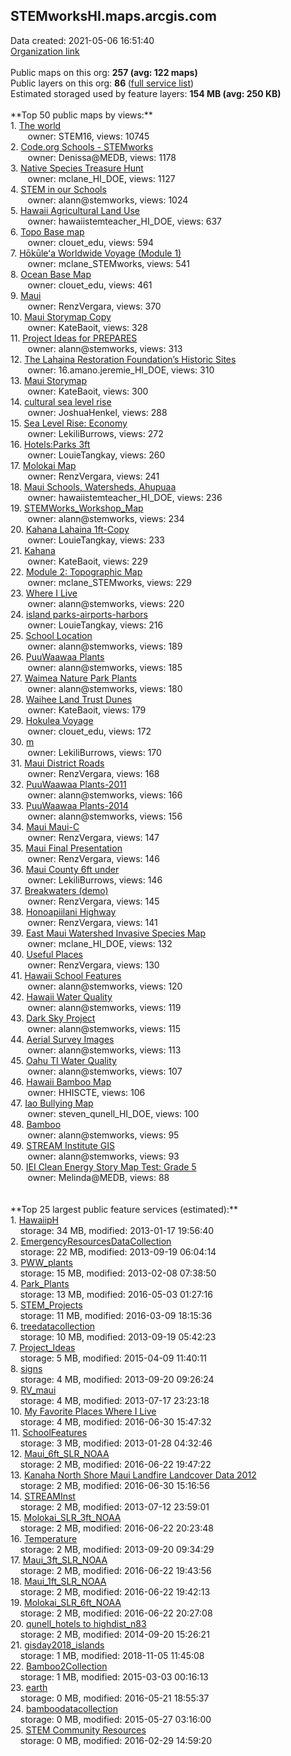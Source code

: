 <h2>STEMworksHI.maps.arcgis.com</h2> Data created: 2021-05-06 16:51:40 <br /><a target='new' href='https://STEMworksHI.maps.arcgis.com'>Organization link</a><br /><br />Public maps on this org: <b>257 (avg: 122 maps)</b><br />Public layers on this org: <b>86 </b>(<a target='new' href='https://services.arcgis.com/WI9lhys8hiemsgTj/ArcGIS/rest/services'>full service list</a>)<br />Estimated storaged used by feature layers: <b>154 MB (avg: 250 KB)</b><br /><br />**Top 50 public maps by views:**<br />  1. <a target='new' href='https://www.arcgis.com/home/item.html?id=2d17982703484b8cbe2d5551b1faed34'>The world</a> <br />  &nbsp;&nbsp;&nbsp;&nbsp; &nbsp;&nbsp;owner: STEM16, views: 10745<br />  2. <a target='new' href='https://www.arcgis.com/home/item.html?id=1dd7cf3446fc4897a8560fcb906fb393'>Code.org Schools - STEMworks </a> <br />  &nbsp;&nbsp;&nbsp;&nbsp; &nbsp;&nbsp;owner: Denissa@MEDB, views: 1178<br />  3. <a target='new' href='https://www.arcgis.com/home/item.html?id=38b52b00aca34aa386ee05476889dc43'>Native Species Treasure Hunt</a> <br />  &nbsp;&nbsp;&nbsp;&nbsp; &nbsp;&nbsp;owner: mclane_HI_DOE, views: 1127<br />  4. <a target='new' href='https://www.arcgis.com/home/item.html?id=4774c590f83e4375bfceda2ff20e532b'>STEM in our Schools</a> <br />  &nbsp;&nbsp;&nbsp;&nbsp; &nbsp;&nbsp;owner: alann@stemworks, views: 1024<br />  5. <a target='new' href='https://www.arcgis.com/home/item.html?id=ce6587cea64543b2b123de5e73ab9fc6'>Hawaii Agricultural Land Use</a> <br />  &nbsp;&nbsp;&nbsp;&nbsp; &nbsp;&nbsp;owner: hawaiistemteacher_HI_DOE, views: 637<br />  6. <a target='new' href='https://www.arcgis.com/home/item.html?id=a878848678a5482bb1bae25a3c029a08'>Topo Base map</a> <br />  &nbsp;&nbsp;&nbsp;&nbsp; &nbsp;&nbsp;owner: clouet_edu, views: 594<br />  7. <a target='new' href='https://www.arcgis.com/home/item.html?id=7dcc9489051c40459423e29d50503593'>Hōkūleʻa Worldwide Voyage (Module 1)</a> <br />  &nbsp;&nbsp;&nbsp;&nbsp; &nbsp;&nbsp;owner: mclane_STEMworks, views: 541<br />  8. <a target='new' href='https://www.arcgis.com/home/item.html?id=3ecbc2757fa34b9ea1b794f8407f562a'>Ocean Base Map</a> <br />  &nbsp;&nbsp;&nbsp;&nbsp; &nbsp;&nbsp;owner: clouet_edu, views: 461<br />  9. <a target='new' href='https://www.arcgis.com/home/item.html?id=5610e9371a8f41789a59f3e3f40fec8b'>Maui</a> <br />  &nbsp;&nbsp;&nbsp;&nbsp; &nbsp;&nbsp;owner: RenzVergara, views: 370<br />  10. <a target='new' href='https://www.arcgis.com/home/item.html?id=dc6b30391aef4e33b3cdd34da810a28c'>Maui Storymap Copy</a> <br />  &nbsp;&nbsp;&nbsp;&nbsp; &nbsp;&nbsp;owner: KateBaoit, views: 328<br />  11. <a target='new' href='https://www.arcgis.com/home/item.html?id=06a42ad1140b4f599805c448c51c2926'>Project Ideas for PREPARES</a> <br />  &nbsp;&nbsp;&nbsp;&nbsp; &nbsp;&nbsp;owner: alann@stemworks, views: 313<br />  12. <a target='new' href='https://www.arcgis.com/home/item.html?id=6efbab63d9a84eef97ecb193d2207060'>The Lahaina Restoration Foundation’s Historic Sites</a> <br />  &nbsp;&nbsp;&nbsp;&nbsp; &nbsp;&nbsp;owner: 16.amano.jeremie_HI_DOE, views: 310<br />  13. <a target='new' href='https://www.arcgis.com/home/item.html?id=780a97c01f4e4250b10a4851ab02f0bc'>Maui Storymap</a> <br />  &nbsp;&nbsp;&nbsp;&nbsp; &nbsp;&nbsp;owner: KateBaoit, views: 300<br />  14. <a target='new' href='https://www.arcgis.com/home/item.html?id=2ed9f27a96ef446ebd2ded26173fc9ee'>cultural sea level rise</a> <br />  &nbsp;&nbsp;&nbsp;&nbsp; &nbsp;&nbsp;owner: JoshuaHenkel, views: 288<br />  15. <a target='new' href='https://www.arcgis.com/home/item.html?id=ff9b0e4db50a45cfb016b28c0f6840a8'>Sea Level Rise: Economy</a> <br />  &nbsp;&nbsp;&nbsp;&nbsp; &nbsp;&nbsp;owner: LekiliBurrows, views: 272<br />  16. <a target='new' href='https://www.arcgis.com/home/item.html?id=9fd253904f8244ac92b353c8c60dbe48'>Hotels:Parks 3ft</a> <br />  &nbsp;&nbsp;&nbsp;&nbsp; &nbsp;&nbsp;owner: LouieTangkay, views: 260<br />  17. <a target='new' href='https://www.arcgis.com/home/item.html?id=9aa0abc270de4e7ea09a125d79445d2d'>Molokai Map</a> <br />  &nbsp;&nbsp;&nbsp;&nbsp; &nbsp;&nbsp;owner: RenzVergara, views: 241<br />  18. <a target='new' href='https://www.arcgis.com/home/item.html?id=1353bc7a4ac747829021c55ee4282a67'>Maui Schools, Watersheds, Ahupuaa</a> <br />  &nbsp;&nbsp;&nbsp;&nbsp; &nbsp;&nbsp;owner: hawaiistemteacher_HI_DOE, views: 236<br />  19. <a target='new' href='https://www.arcgis.com/home/item.html?id=462ded6b621c448eba5e8ec05f2303a2'>STEMWorks_Workshop_Map</a> <br />  &nbsp;&nbsp;&nbsp;&nbsp; &nbsp;&nbsp;owner: alann@stemworks, views: 234<br />  20. <a target='new' href='https://www.arcgis.com/home/item.html?id=ebd0187ad97343eabcd7b933143bf760'>Kahana Lahaina 1ft-Copy</a> <br />  &nbsp;&nbsp;&nbsp;&nbsp; &nbsp;&nbsp;owner: LouieTangkay, views: 233<br />  21. <a target='new' href='https://www.arcgis.com/home/item.html?id=1f3677235dcc468485997a9f69abaddf'>Kahana</a> <br />  &nbsp;&nbsp;&nbsp;&nbsp; &nbsp;&nbsp;owner: KateBaoit, views: 229<br />  22. <a target='new' href='https://www.arcgis.com/home/item.html?id=0444700b78084e7f91814fb9aea11b43'>Module 2: Topographic Map</a> <br />  &nbsp;&nbsp;&nbsp;&nbsp; &nbsp;&nbsp;owner: mclane_STEMworks, views: 229<br />  23. <a target='new' href='https://www.arcgis.com/home/item.html?id=d3c1334de2c447f0a9677f723f31b11a'>Where I Live</a> <br />  &nbsp;&nbsp;&nbsp;&nbsp; &nbsp;&nbsp;owner: alann@stemworks, views: 220<br />  24. <a target='new' href='https://www.arcgis.com/home/item.html?id=f2d385858a054a979c15fac3342bb613'>island parks-airports-harbors</a> <br />  &nbsp;&nbsp;&nbsp;&nbsp; &nbsp;&nbsp;owner: LouieTangkay, views: 216<br />  25. <a target='new' href='https://www.arcgis.com/home/item.html?id=87f33a02733b418db748a6e31c5ff56b'>School Location</a> <br />  &nbsp;&nbsp;&nbsp;&nbsp; &nbsp;&nbsp;owner: alann@stemworks, views: 189<br />  26. <a target='new' href='https://www.arcgis.com/home/item.html?id=23fd695cd3c1462a8bb769f60871a9fd'>PuuWaawaa Plants</a> <br />  &nbsp;&nbsp;&nbsp;&nbsp; &nbsp;&nbsp;owner: alann@stemworks, views: 185<br />  27. <a target='new' href='https://www.arcgis.com/home/item.html?id=d85050e62c154647b9a51bdc935da69a'>Waimea Nature Park Plants</a> <br />  &nbsp;&nbsp;&nbsp;&nbsp; &nbsp;&nbsp;owner: alann@stemworks, views: 180<br />  28. <a target='new' href='https://www.arcgis.com/home/item.html?id=909903cecda5437c83e805df7f932194'>Waihee Land Trust Dunes</a> <br />  &nbsp;&nbsp;&nbsp;&nbsp; &nbsp;&nbsp;owner: KateBaoit, views: 179<br />  29. <a target='new' href='https://www.arcgis.com/home/item.html?id=7fdd7a7f3117476d98ebf38af804d04b'>Hokulea Voyage</a> <br />  &nbsp;&nbsp;&nbsp;&nbsp; &nbsp;&nbsp;owner: clouet_edu, views: 172<br />  30. <a target='new' href='https://www.arcgis.com/home/item.html?id=e03a8675acd34f068db1bb3dae8fd07b'>m</a> <br />  &nbsp;&nbsp;&nbsp;&nbsp; &nbsp;&nbsp;owner: LekiliBurrows, views: 170<br />  31. <a target='new' href='https://www.arcgis.com/home/item.html?id=10084ea766054214911a9085241ac438'>Maui District Roads</a> <br />  &nbsp;&nbsp;&nbsp;&nbsp; &nbsp;&nbsp;owner: RenzVergara, views: 168<br />  32. <a target='new' href='https://www.arcgis.com/home/item.html?id=703fdc24ac744ca0be1ea27e242f011d'>PuuWaawaa Plants-2011</a> <br />  &nbsp;&nbsp;&nbsp;&nbsp; &nbsp;&nbsp;owner: alann@stemworks, views: 166<br />  33. <a target='new' href='https://www.arcgis.com/home/item.html?id=80b97f635f084e26bbde368ce2a32d9c'>PuuWaawaa Plants-2014</a> <br />  &nbsp;&nbsp;&nbsp;&nbsp; &nbsp;&nbsp;owner: alann@stemworks, views: 156<br />  34. <a target='new' href='https://www.arcgis.com/home/item.html?id=a0242bee20054661b12bcf29e7d99237'>Maui Maui-C</a> <br />  &nbsp;&nbsp;&nbsp;&nbsp; &nbsp;&nbsp;owner: RenzVergara, views: 147<br />  35. <a target='new' href='https://www.arcgis.com/home/item.html?id=906a8f66ed0941b396ef4e37fdbcad64'>Maui Final Presentation</a> <br />  &nbsp;&nbsp;&nbsp;&nbsp; &nbsp;&nbsp;owner: RenzVergara, views: 146<br />  36. <a target='new' href='https://www.arcgis.com/home/item.html?id=f8e83816b8d44894ad3884b9ec5ba303'>Maui County 6ft under</a> <br />  &nbsp;&nbsp;&nbsp;&nbsp; &nbsp;&nbsp;owner: LekiliBurrows, views: 146<br />  37. <a target='new' href='https://www.arcgis.com/home/item.html?id=000167679c284aa39ee8ef5832ddd0e9'>Breakwaters (demo)</a> <br />  &nbsp;&nbsp;&nbsp;&nbsp; &nbsp;&nbsp;owner: RenzVergara, views: 145<br />  38. <a target='new' href='https://www.arcgis.com/home/item.html?id=eb326727fe084ea0846eccf3f443e77b'>Honoapiilani Highway</a> <br />  &nbsp;&nbsp;&nbsp;&nbsp; &nbsp;&nbsp;owner: RenzVergara, views: 141<br />  39. <a target='new' href='https://www.arcgis.com/home/item.html?id=fa5c0f642f2f47ac90115fe4942da865'>East Maui Watershed Invasive Species Map</a> <br />  &nbsp;&nbsp;&nbsp;&nbsp; &nbsp;&nbsp;owner: mclane_HI_DOE, views: 132<br />  40. <a target='new' href='https://www.arcgis.com/home/item.html?id=edaa5c15c042467bbf7fe5621d4f1f37'>Useful Places</a> <br />  &nbsp;&nbsp;&nbsp;&nbsp; &nbsp;&nbsp;owner: RenzVergara, views: 130<br />  41. <a target='new' href='https://www.arcgis.com/home/item.html?id=fdbe6fd19f2d448c842568870abf4bd4'>Hawaii School Features</a> <br />  &nbsp;&nbsp;&nbsp;&nbsp; &nbsp;&nbsp;owner: alann@stemworks, views: 120<br />  42. <a target='new' href='https://www.arcgis.com/home/item.html?id=70198cd1484947de8030924bf5180b58'>Hawaii Water Quality</a> <br />  &nbsp;&nbsp;&nbsp;&nbsp; &nbsp;&nbsp;owner: alann@stemworks, views: 119<br />  43. <a target='new' href='https://www.arcgis.com/home/item.html?id=653e482f821f40bc80bacccac6458e3e'>Dark Sky Project</a> <br />  &nbsp;&nbsp;&nbsp;&nbsp; &nbsp;&nbsp;owner: alann@stemworks, views: 115<br />  44. <a target='new' href='https://www.arcgis.com/home/item.html?id=3e38aea67133468dadf9965bdb84656f'>Aerial Survey Images</a> <br />  &nbsp;&nbsp;&nbsp;&nbsp; &nbsp;&nbsp;owner: alann@stemworks, views: 113<br />  45. <a target='new' href='https://www.arcgis.com/home/item.html?id=205e47b2440a46ef8ae86ad866673491'>Oahu TI Water Quality</a> <br />  &nbsp;&nbsp;&nbsp;&nbsp; &nbsp;&nbsp;owner: alann@stemworks, views: 107<br />  46. <a target='new' href='https://www.arcgis.com/home/item.html?id=a5bdbc2265454fec80c262cb730baf38'>Hawaii Bamboo Map</a> <br />  &nbsp;&nbsp;&nbsp;&nbsp; &nbsp;&nbsp;owner: HHISCTE, views: 106<br />  47. <a target='new' href='https://www.arcgis.com/home/item.html?id=523f6813b3874f388096209e30627f8d'>Iao Bullying Map</a> <br />  &nbsp;&nbsp;&nbsp;&nbsp; &nbsp;&nbsp;owner: steven_qunell_HI_DOE, views: 100<br />  48. <a target='new' href='https://www.arcgis.com/home/item.html?id=c0967f9d1f4845abb0f4f96dd360d942'>Bamboo</a> <br />  &nbsp;&nbsp;&nbsp;&nbsp; &nbsp;&nbsp;owner: alann@stemworks, views: 95<br />  49. <a target='new' href='https://www.arcgis.com/home/item.html?id=1b07a21e85a24e1793eb322e99704f6a'>STREAM Institute GIS</a> <br />  &nbsp;&nbsp;&nbsp;&nbsp; &nbsp;&nbsp;owner: alann@stemworks, views: 93<br />  50. <a target='new' href='https://www.arcgis.com/home/item.html?id=a22fceb92a7f468c90d2c1d7051b7277'>IEI Clean Energy Story Map Test: Grade 5</a> <br />  &nbsp;&nbsp;&nbsp;&nbsp; &nbsp;&nbsp;owner: Melinda@MEDB, views: 88<br /><br /><br />**Top 25 largest public feature services (estimated):**<br /> 1. <a target='new' href='https://www.arcgis.com/home/item.html?id=73945f05952e46bdaa3d1c1e2fc8b2ae'>HawaiipH</a><br /> &nbsp;&nbsp;&nbsp;&nbsp;storage: 34 MB, modified: 2013-01-17 19:56:40<br /> 2. <a target='new' href='https://www.arcgis.com/home/item.html?id=83a4978fae064da481f06205e3b6bfc3'>EmergencyResourcesDataCollection</a><br /> &nbsp;&nbsp;&nbsp;&nbsp;storage: 22 MB, modified: 2013-09-19 06:04:14<br /> 3. <a target='new' href='https://www.arcgis.com/home/item.html?id=f4ffb97882fa410abfcca4227b355c0b'>PWW_plants</a><br /> &nbsp;&nbsp;&nbsp;&nbsp;storage: 15 MB, modified: 2013-02-08 07:38:50<br /> 4. <a target='new' href='https://www.arcgis.com/home/item.html?id=b4e467f40f94410092695f4fe19d852b'>Park_Plants</a><br /> &nbsp;&nbsp;&nbsp;&nbsp;storage: 13 MB, modified: 2016-05-03 01:27:16<br /> 5. <a target='new' href='https://www.arcgis.com/home/item.html?id=07e8fcd88d154e7190cbd73b0e69ba77'>STEM_Projects</a><br /> &nbsp;&nbsp;&nbsp;&nbsp;storage: 11 MB, modified: 2016-03-09 18:15:36<br /> 6. <a target='new' href='https://www.arcgis.com/home/item.html?id=fe7af843605848d592dce3b1329d1e0d'>treedatacollection</a><br /> &nbsp;&nbsp;&nbsp;&nbsp;storage: 10 MB, modified: 2013-09-19 05:42:23<br /> 7. <a target='new' href='https://www.arcgis.com/home/item.html?id=b0dcd433386d4e0491c13eb850e08d9d'>Project_Ideas</a><br /> &nbsp;&nbsp;&nbsp;&nbsp;storage: 5 MB, modified: 2015-04-09 11:40:11<br /> 8. <a target='new' href='https://www.arcgis.com/home/item.html?id=223d75ddf05749b4983e524ec4e03736'>signs</a><br /> &nbsp;&nbsp;&nbsp;&nbsp;storage: 4 MB, modified: 2013-09-20 09:26:24<br /> 9. <a target='new' href='https://www.arcgis.com/home/item.html?id=33f481de55cc41ba97102a19485bbb0a'>RV_maui</a><br /> &nbsp;&nbsp;&nbsp;&nbsp;storage: 4 MB, modified: 2013-07-17 23:23:18<br /> 10. <a target='new' href='https://www.arcgis.com/home/item.html?id=3f481f325d2746ee9d0e722e97ae4efc'>My Favorite Places Where I Live</a><br /> &nbsp;&nbsp;&nbsp;&nbsp;storage: 4 MB, modified: 2016-06-30 15:47:32<br /> 11. <a target='new' href='https://www.arcgis.com/home/item.html?id=464f29ef89fb4ddc8161dee5044bb702'>SchoolFeatures</a><br /> &nbsp;&nbsp;&nbsp;&nbsp;storage: 3 MB, modified: 2013-01-28 04:32:46<br /> 12. <a target='new' href='https://www.arcgis.com/home/item.html?id=54c19d82d4a84267a39c304bed8e64b1'>Maui_6ft_SLR_NOAA</a><br /> &nbsp;&nbsp;&nbsp;&nbsp;storage: 2 MB, modified: 2016-06-22 19:47:22<br /> 13. <a target='new' href='https://www.arcgis.com/home/item.html?id=654d6d3cdc0d48b98a83faac5ec27045'>Kanaha North Shore Maui Landfire Landcover Data 2012</a><br /> &nbsp;&nbsp;&nbsp;&nbsp;storage: 2 MB, modified: 2016-06-30 15:16:56<br /> 14. <a target='new' href='https://www.arcgis.com/home/item.html?id=50f2de8e28774bfbae036845d6ca172c'>STREAMInst</a><br /> &nbsp;&nbsp;&nbsp;&nbsp;storage: 2 MB, modified: 2013-07-12 23:59:01<br /> 15. <a target='new' href='https://www.arcgis.com/home/item.html?id=bbc8fb8b5c8c4525b0c8c1c04b6b89d1'>Molokai_SLR_3ft_NOAA</a><br /> &nbsp;&nbsp;&nbsp;&nbsp;storage: 2 MB, modified: 2016-06-22 20:23:48<br /> 16. <a target='new' href='https://www.arcgis.com/home/item.html?id=535a02138871449c992e6728ba06ef9d'>Temperature</a><br /> &nbsp;&nbsp;&nbsp;&nbsp;storage: 2 MB, modified: 2013-09-20 09:34:29<br /> 17. <a target='new' href='https://www.arcgis.com/home/item.html?id=8e39f259934e48c7970dcc5e3f27400b'>Maui_3ft_SLR_NOAA</a><br /> &nbsp;&nbsp;&nbsp;&nbsp;storage: 2 MB, modified: 2016-06-22 19:43:56<br /> 18. <a target='new' href='https://www.arcgis.com/home/item.html?id=964c50e8080548119d73007c482362b3'>Maui_1ft_SLR_NOAA</a><br /> &nbsp;&nbsp;&nbsp;&nbsp;storage: 2 MB, modified: 2016-06-22 19:42:13<br /> 19. <a target='new' href='https://www.arcgis.com/home/item.html?id=0ff77817a2c84f698f91cb36363f8254'>Molokai_SLR_6ft_NOAA</a><br /> &nbsp;&nbsp;&nbsp;&nbsp;storage: 2 MB, modified: 2016-06-22 20:27:08<br /> 20. <a target='new' href='https://www.arcgis.com/home/item.html?id=e537c7dafff34a14b85b82a14fb814e8'>qunell_hotels to highdist_n83</a><br /> &nbsp;&nbsp;&nbsp;&nbsp;storage: 2 MB, modified: 2014-09-20 15:26:21<br /> 21. <a target='new' href='https://www.arcgis.com/home/item.html?id=dfcac021fd284f9788fac7e4744bdde5'>gisday2018_islands</a><br /> &nbsp;&nbsp;&nbsp;&nbsp;storage: 1 MB, modified: 2018-11-05 11:45:08<br /> 22. <a target='new' href='https://www.arcgis.com/home/item.html?id=350aa2805a1b4274b43ef91112b2004a'>Bamboo2Collection</a><br /> &nbsp;&nbsp;&nbsp;&nbsp;storage: 1 MB, modified: 2015-03-03 00:16:13<br /> 23. <a target='new' href='https://www.arcgis.com/home/item.html?id=1504fbef760c4247bb914d37d0875956'>earth</a><br /> &nbsp;&nbsp;&nbsp;&nbsp;storage: 0 MB, modified: 2016-05-21 18:55:37<br /> 24. <a target='new' href='https://www.arcgis.com/home/item.html?id=442eeffb52cd47879783450726fa9a77'>bamboodatacollection</a><br /> &nbsp;&nbsp;&nbsp;&nbsp;storage: 0 MB, modified: 2015-05-27 03:16:00<br /> 25. <a target='new' href='https://www.arcgis.com/home/item.html?id=48695c1381f64a7195b515df6b5588d1'>STEM Community Resources</a><br /> &nbsp;&nbsp;&nbsp;&nbsp;storage: 0 MB, modified: 2016-02-29 14:59:20<br />